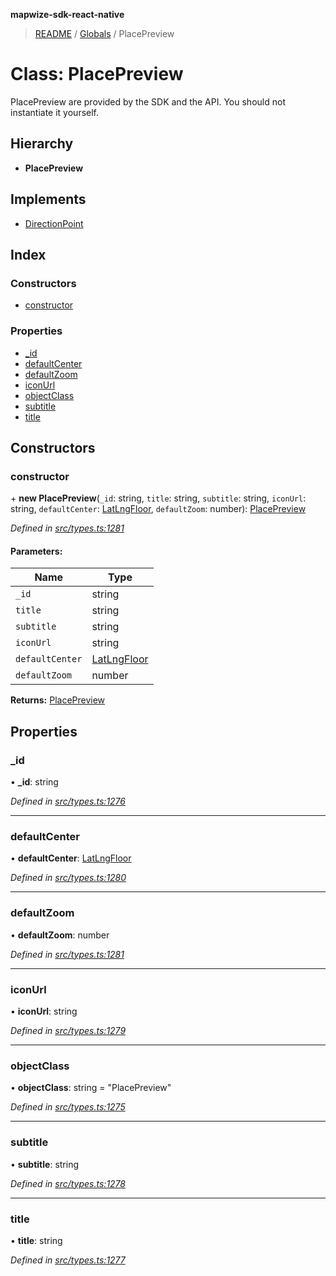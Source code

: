 **mapwize-sdk-react-native**

> [README](../README.md) / [Globals](../globals.md) / PlacePreview

# Class: PlacePreview

PlacePreview are provided by the SDK and the API.
You should not instantiate it yourself.

## Hierarchy

* **PlacePreview**

## Implements

* [DirectionPoint](../interfaces/directionpoint.md)

## Index

### Constructors

* [constructor](placepreview.md#constructor)

### Properties

* [\_id](placepreview.md#_id)
* [defaultCenter](placepreview.md#defaultcenter)
* [defaultZoom](placepreview.md#defaultzoom)
* [iconUrl](placepreview.md#iconurl)
* [objectClass](placepreview.md#objectclass)
* [subtitle](placepreview.md#subtitle)
* [title](placepreview.md#title)

## Constructors

### constructor

\+ **new PlacePreview**(`_id`: string, `title`: string, `subtitle`: string, `iconUrl`: string, `defaultCenter`: [LatLngFloor](latlngfloor.md), `defaultZoom`: number): [PlacePreview](placepreview.md)

*Defined in [src/types.ts:1281](https://github.com/Mapwize/mapwize-sdk-react-native/blob/18c4e52/src/types.ts#L1281)*

#### Parameters:

Name | Type |
------ | ------ |
`_id` | string |
`title` | string |
`subtitle` | string |
`iconUrl` | string |
`defaultCenter` | [LatLngFloor](latlngfloor.md) |
`defaultZoom` | number |

**Returns:** [PlacePreview](placepreview.md)

## Properties

### \_id

•  **\_id**: string

*Defined in [src/types.ts:1276](https://github.com/Mapwize/mapwize-sdk-react-native/blob/18c4e52/src/types.ts#L1276)*

___

### defaultCenter

•  **defaultCenter**: [LatLngFloor](latlngfloor.md)

*Defined in [src/types.ts:1280](https://github.com/Mapwize/mapwize-sdk-react-native/blob/18c4e52/src/types.ts#L1280)*

___

### defaultZoom

•  **defaultZoom**: number

*Defined in [src/types.ts:1281](https://github.com/Mapwize/mapwize-sdk-react-native/blob/18c4e52/src/types.ts#L1281)*

___

### iconUrl

•  **iconUrl**: string

*Defined in [src/types.ts:1279](https://github.com/Mapwize/mapwize-sdk-react-native/blob/18c4e52/src/types.ts#L1279)*

___

### objectClass

•  **objectClass**: string = "PlacePreview"

*Defined in [src/types.ts:1275](https://github.com/Mapwize/mapwize-sdk-react-native/blob/18c4e52/src/types.ts#L1275)*

___

### subtitle

•  **subtitle**: string

*Defined in [src/types.ts:1278](https://github.com/Mapwize/mapwize-sdk-react-native/blob/18c4e52/src/types.ts#L1278)*

___

### title

•  **title**: string

*Defined in [src/types.ts:1277](https://github.com/Mapwize/mapwize-sdk-react-native/blob/18c4e52/src/types.ts#L1277)*
